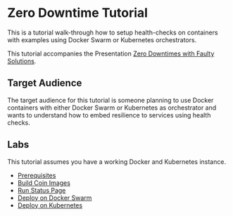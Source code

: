 # Zero Downtime Tutorial

This is a tutorial walk-through how to setup health-checks on containers with examples using Docker Swarm or Kubernetes orchestrators.

This tutorial accompanies the Presentation [Zero Downtimes with Faulty Solutions](https://speakerdeck.com/spiddy/zero-downtimes-with-faulty-solutions).

## Target Audience

The target audience for this tutorial is someone planning to use Docker containers with either Docker Swarm or Kubernetes as orchestrator and wants to understand how to embed resilience to services using health checks.

## Labs

This tutorial assumes you have a working Docker and Kubernetes instance.

* [Prerequisites](./docs/01-prerequisites.md)
* [Build Coin Images](./docs/02-build-coin-images.md)
* [Run Status Page](./docs/03-run-status-page.md)
* [Deploy on Docker Swarm](./docs/04-deploy-on-docker-swarm.md)
* [Deploy on Kubernetes](./docs/05-deploy-on-kubernetes.md)
